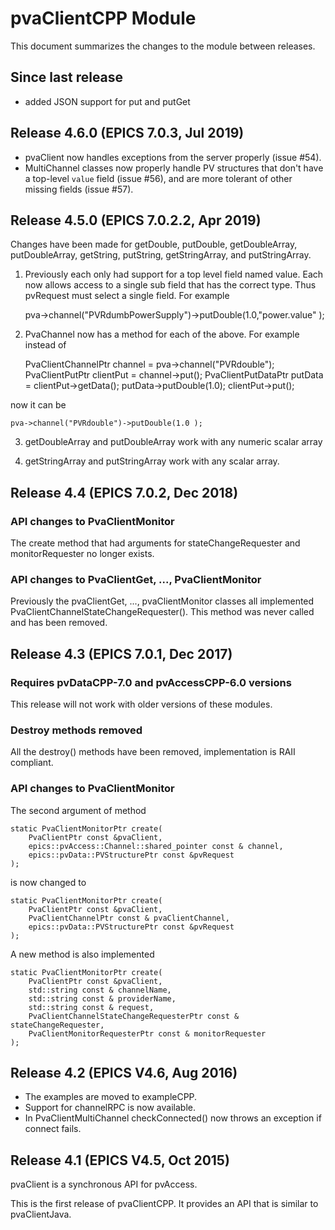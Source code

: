 # pvaClientCPP Module

This document summarizes the changes to the module between releases.

## Since last release

* added JSON support for put and putGet

## Release 4.6.0 (EPICS 7.0.3, Jul 2019)

* pvaClient now handles exceptions from the server properly (issue #54).
* MultiChannel classes now properly handle PV structures that don't have a top-level `value` field (issue #56), and are more tolerant of other missing fields (issue #57).


## Release 4.5.0 (EPICS 7.0.2.2, Apr 2019)

Changes have been made for getDouble, putDouble, getDoubleArray, putDoubleArray, getString, putString, getStringArray, and putStringArray.

1) Previously each only had support for a top level field named value.
Each now allows access to a single sub field that has the correct type.
Thus pvRequest must select a single field. For example

    pva->channel("PVRdumbPowerSupply")->putDouble(1.0,"power.value" );

2) PvaChannel now has a method for each of the above.
For example instead of

    PvaClientChannelPtr channel = pva->channel("PVRdouble");
    PvaClientPutPtr clientPut = channel->put();
    PvaClientPutDataPtr putData = clientPut->getData();
    putData->putDouble(1.0); clientPut->put();

now it can be

    pva->channel("PVRdouble")->putDouble(1.0 );

3) getDoubleArray and putDoubleArray work with any numeric scalar array

4) getStringArray and putStringArray work with any scalar array.

## Release 4.4 (EPICS 7.0.2, Dec 2018)

### API changes to PvaClientMonitor

The create method that had arguments for stateChangeRequester and monitorRequester no longer exists.

### API changes to PvaClientGet, ..., PvaClientMonitor

Previously the pvaClientGet, ..., pvaClientMonitor classes all implemented PvaClientChannelStateChangeRequester(). This method was never called and has been removed.


## Release 4.3 (EPICS 7.0.1, Dec 2017)

### Requires pvDataCPP-7.0 and pvAccessCPP-6.0 versions

This release will not work with older versions of these modules.

### Destroy methods removed

All the destroy() methods have been removed, implementation is RAII compliant.

### API changes to PvaClientMonitor

The second argument of method

    static PvaClientMonitorPtr create(
        PvaClientPtr const &pvaClient,
        epics::pvAccess::Channel::shared_pointer const & channel,
        epics::pvData::PVStructurePtr const &pvRequest
    );

is now changed to

    static PvaClientMonitorPtr create(
        PvaClientPtr const &pvaClient,
        PvaClientChannelPtr const & pvaClientChannel,
        epics::pvData::PVStructurePtr const &pvRequest
    );

A new method is also implemented

    static PvaClientMonitorPtr create(
        PvaClientPtr const &pvaClient,
        std::string const & channelName,
        std::string const & providerName,
        std::string const & request,
        PvaClientChannelStateChangeRequesterPtr const & stateChangeRequester,
        PvaClientMonitorRequesterPtr const & monitorRequester
    );


## Release 4.2 (EPICS V4.6, Aug 2016)

* The examples are moved to exampleCPP.
* Support for channelRPC is now available.
* In PvaClientMultiChannel checkConnected() now throws an exception if connect fails.


## Release 4.1 (EPICS V4.5, Oct 2015)

pvaClient is a synchronous API for pvAccess.

This is the first release of pvaClientCPP.
It provides an API that is similar to pvaClientJava.
